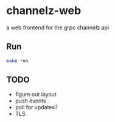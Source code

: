 # channelz-web

a web frontend for the grpc channelz api

## Run

```bash
make run
```

## TODO

* figure out layout
* push events
* poll for updates?
* TLS

